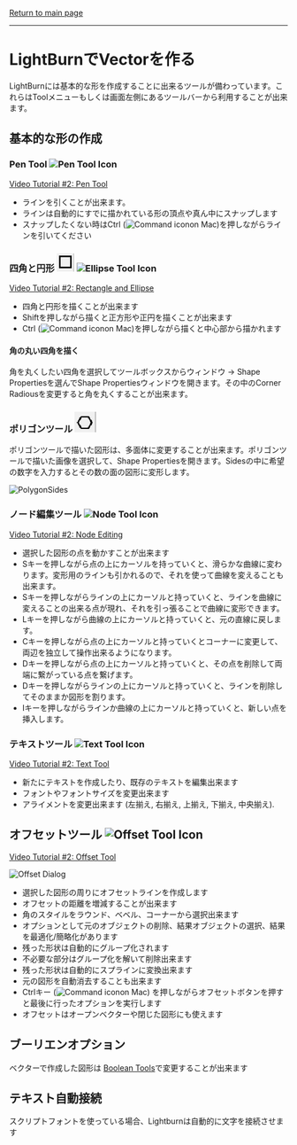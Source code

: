 [Return to main page](README.md)

----

# LightBurnでVectorを作る

LightBurnには基本的な形を作成することに出来るツールが備わっています。これらはToolメニューもしくは画面左側にあるツールバーから利用することが出来ます。

## 基本的な形の作成

### Pen Tool ![Pen Tool Icon](/img/PenTool.PNG) 
[Video Tutorial #2: Pen Tool](https://www.youtube.com/watch?v=uzFsrUwONbw#t=6m26s)

* ラインを引くことが出来ます。
* ラインは自動的にすでに描かれている形の頂点や真ん中にスナップします
* スナップしたくない時はCtrl (![Command icon](/img/key-command-16.png)on Mac)を押しながらラインを引いてください

### 四角と円形 ![Rectangle Tool Icon](img/RectangleTool.PNG) ![Ellipse Tool Icon](/img/EllipseTool.PNG)
[Video Tutorial #2: Rectangle and Ellipse](https://www.youtube.com/watch?v=uzFsrUwONbw#t=8m38s)

* 四角と円形を描くことが出来ます
* Shiftを押しながら描くと正方形や正円を描くことが出来ます
* Ctrl (![Command icon](/img/key-command-16.png)on Mac)を押しながら描くと中心部から描かれます

#### 角の丸い四角を描く
角を丸くしたい四角を選択してツールボックスからウィンドウ -> Shape Propertiesを選んでShape Propertiesウィンドウを開きます。その中のCorner Radiousを変更すると角を丸くすることが出来ます。

### ポリゴンツール ![Polygon Tool](img/PolygonTool.png)

ポリゴンツールで描いた図形は、多面体に変更することが出来ます。ポリゴンツールで描いた画像を選択して、Shape Propertiesを開きます。Sidesの中に希望の数字を入力するとその数の面の図形に変形します。

![PolygonSides](/img/PolygonSides.png)




### ノード編集ツール ![Node Tool Icon](/img/NodeTool.PNG)

[Video Tutorial #2: Node Editing](https://www.youtube.com/watch?v=uzFsrUwONbw#t=9m15s)

* 選択した図形の点を動かすことが出来ます
* Sキーを押しながら点の上にカーソルを持っていくと、滑らかな曲線に変わります。変形用のラインも引かれるので、それを使って曲線を変えることも出来ます。
* Sキーを押しながらラインの上にカーソルと持っていくと、ラインを曲線に変えることの出来る点が現れ、それを引っ張ることで曲線に変形できます。
* Lキーを押しながら曲線の上にカーソルと持っていくと、元の直線に戻します。
* Cキーを押しながら点の上にカーソルと持っていくとコーナーに変更して、両辺を独立して操作出来るようになります。
* Dキーを押しながら点の上にカーソルと持っていくと、その点を削除して両端に繋がっている点を繋げます。
* Dキーを押しながらラインの上にカーソルと持っていくと、ラインを削除してそのままか図形を割ります。 
* Iキーを押しながらラインか曲線の上にカーソルと持っていくと、新しい点を挿入します。

### テキストツール ![Text Tool Icon](/img/TextTool.PNG)
[Video Tutorial #2: Text Tool](https://www.youtube.com/watch?v=uzFsrUwONbw#t=9m45s)

* 新たにテキストを作成したり、既存のテキストを編集出来ます
* フォントやフォントサイズを変更出来ます
* アライメントを変更出来ます (左揃え, 右揃え, 上揃え, 下揃え, 中央揃え).

## オフセットツール ![Offset Tool Icon](/img/OffsetTool.PNG)

[Video Tutorial #2: Offset Tool](https://www.youtube.com/watch?v=uzFsrUwONbw#t=10m49s)

![Offset Dialog](/img/OffsetDialog.png)



* 選択した図形の周りにオフセットラインを作成します
* オフセットの距離を増減することが出来ます
* 角のスタイルをラウンド、ベベル、コーナーから選択出来ます
* オプションとして元のオブジェクトの削除、結果オブジェクトの選択、結果を最適化/簡略化があります
* 残った形状は自動的にグループ化されます
* 不必要な部分はグループ化を解いて削除出来ます
* 残った形状は自動的にスプラインに変換出来ます
* 元の図形を自動消去することも出来ます
* Ctrlキー (![Command icon](/img/key-command-16.png)on Mac) を押しながらオフセットボタンを押すと最後に行ったオプションを実行します
* オフセットはオープンベクターや閉じた図形にも使えます

## ブーリエンオプション

ベクターで作成した図形は [Boolean Tools](Boolean.md)で変更することが出来ます

## テキスト自動接続
スクリプトフォントを使っている場合、Lightburnは自動的に文字を接続させます
